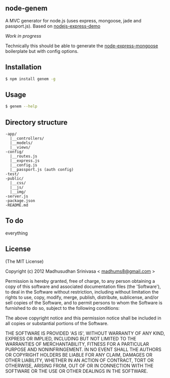 ## node-genem
A MVC generator for node.js (uses express, mongoose, jade and passport.js). Based on [nodejs-express-demo](http://github.com/madhums/nodejs-express-mongoose-demo)

_Work in progress_

Technically this should be able to generate the [node-express-mongoose](https://github.com/madhums/node-express-mongoose) boilerplate but with config options.

## Installation

```sh
$ npm install genem -g
```

## Usage

```sh
$ genem --help
```

## Directory structure

```
-app/
  |__controllers/
  |__models/
  |__views/
-config/
  |__routes.js
  |__express.js
  |__config.js
  |__passport.js (auth config)
-test/
-public/
  |__css/
  |__js/
  |__img/
-server.js
-package.json
-README.md
```

## To do
everything

## License
(The MIT License)

Copyright (c) 2012 Madhusudhan Srinivasa < [madhums8@gmail.com](mailto:madhums8@gmail.com) >

Permission is hereby granted, free of charge, to any person obtaining a copy of this software and associated documentation files (the 'Software'), to deal in the Software without restriction, including without limitation the rights to use, copy, modify, merge, publish, distribute, sublicense, and/or sell copies of the Software, and to permit persons to whom the Software is furnished to do so, subject to the following conditions:

The above copyright notice and this permission notice shall be included in all copies or substantial portions of the Software.

THE SOFTWARE IS PROVIDED 'AS IS', WITHOUT WARRANTY OF ANY KIND, EXPRESS OR IMPLIED, INCLUDING BUT NOT LIMITED TO THE WARRANTIES OF MERCHANTABILITY, FITNESS FOR A PARTICULAR PURPOSE AND NONINFRINGEMENT. IN NO EVENT SHALL THE AUTHORS OR COPYRIGHT HOLDERS BE LIABLE FOR ANY CLAIM, DAMAGES OR OTHER LIABILITY, WHETHER IN AN ACTION OF CONTRACT, TORT OR OTHERWISE, ARISING FROM, OUT OF OR IN CONNECTION WITH THE SOFTWARE OR THE USE OR OTHER DEALINGS IN THE SOFTWARE.
